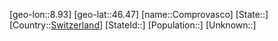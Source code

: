 ﻿---
location: [46.47,8.93]
type: City
tags:
- geo/City


SpocWebEntityId: 29649
isDeleted: false
confidential: public

---
[geo-lon::8.93]
[geo-lat::46.47]
[name::Comprovasco]
[State::]
[Country::[Switzerland](geo/Continent/Europe/Switzerland.md)]
[StateId::]
[Population::]
[Unknown::]

